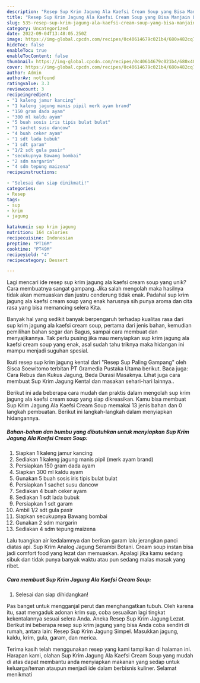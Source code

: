 ```yaml
---
description: "Resep Sup Krim Jagung Ala Kaefsi Cream Soup yang Bisa Manjain Lidah"
title: "Resep Sup Krim Jagung Ala Kaefsi Cream Soup yang Bisa Manjain Lidah"
slug: 535-resep-sup-krim-jagung-ala-kaefsi-cream-soup-yang-bisa-manjain-lidah
category: Uncategorized
date: 2022-09-04T13:48:05.250Z
image: https://img-global.cpcdn.com/recipes/0c40614679c021b4/680x482cq70/sup-krim-jagung-ala-kaefsi-cream-soup-foto-resep-utama.jpg
hideToc: false
enableToc: true
enableTocContent: false
thumbnail: https://img-global.cpcdn.com/recipes/0c40614679c021b4/680x482cq70/sup-krim-jagung-ala-kaefsi-cream-soup-foto-resep-utama.jpg
cover: https://img-global.cpcdn.com/recipes/0c40614679c021b4/680x482cq70/sup-krim-jagung-ala-kaefsi-cream-soup-foto-resep-utama.jpg
author: Admin
authorAv: notfound
ratingvalue: 3.3
reviewcount: 3
recipeingredient:
- "1 kaleng jamur kancing"
- "1 kaleng jagung manis pipil merk ayam brand"
- "150 gram dada ayam"
- "300 ml kaldu ayam"
- "5 buah sosis iris tipis bulat bulat"
- "1 sachet susu dancow"
- "4 buah ceker ayam"
- "1 sdt lada bubuk"
- "1 sdt garam"
- "1/2 sdt gula pasir"
- "secukupnya Bawang bombai"
- "2 sdm margarin"
- "4 sdm tepung maizena"
recipeinstructions:

- "Selesai dan siap dinikmati!"
categories:
- Resep
tags:
- sup
- krim
- jagung

katakunci: sup krim jagung 
nutrition: 164 calories
recipecuisine: Indonesian
preptime: "PT16M"
cooktime: "PT49M"
recipeyield: "4"
recipecategory: Dessert

---
```





Lagi mencari ide resep sup krim jagung ala kaefsi cream soup yang unik? Cara membuatnya sangat gampang. Jika salah mengolah maka hasilnya tidak akan memuaskan dan justru cenderung tidak enak. Padahal sup krim jagung ala kaefsi cream soup yang enak harusnya sih punya aroma dan cita rasa yang bisa memancing selera Kita.





Banyak hal yang sedikit banyak berpengaruh terhadap kualitas rasa dari sup krim jagung ala kaefsi cream soup, pertama dari jenis bahan, kemudian pemilihan bahan segar dan Bagus, sampai cara membuat dan menyajikannya. Tak perlu pusing jika mau menyiapkan sup krim jagung ala kaefsi cream soup yang enak,      asal sudah tahu triknya maka hidangan ini mampu menjadi suguhan spesial.














Ikuti resep sup krim jagung kental dari &#34;Resep Sup Paling Gampang&#34; oleh Sisca Soewitomo terbitan PT Gramedia Pustaka Utama berikut. Baca juga: Cara Rebus dan Kukus Jagung, Beda Durasi Masaknya. Lihat juga cara membuat Sup Krim Jagung Kental dan masakan sehari-hari lainnya..






Berikut ini ada beberapa cara mudah dan praktis dalam mengolah sup krim jagung ala kaefsi cream soup yang siap dikreasikan. Kamu bisa membuat Sup Krim Jagung Ala Kaefsi Cream Soup memakai 13 jenis bahan dan 0 langkah pembuatan. Berikut ini langkah-langkah dalam menyiapkan hidangannya.

<!--inarticleads1-->

##### Bahan-bahan dan bumbu yang dibutuhkan untuk menyiapkan Sup Krim Jagung Ala Kaefsi Cream Soup:

1. Siapkan 1 kaleng jamur kancing
1. Sediakan 1 kaleng jagung manis pipil (merk ayam brand)
1. Persiapkan 150 gram dada ayam
1. Siapkan 300 ml kaldu ayam
1. Gunakan 5 buah sosis iris tipis bulat bulat
1. Persiapkan 1 sachet susu dancow
1. Sediakan 4 buah ceker ayam
1. Sediakan 1 sdt lada bubuk
1. Persiapkan 1 sdt garam
1. Ambil 1/2 sdt gula pasir
1. Siapkan secukupnya Bawang bombai
1. Gunakan 2 sdm margarin
1. Sediakan 4 sdm tepung maizena


Lalu tuangkan air kedalamnya dan berikan garam lalu jerangkan panci diatas api. Sup Krim Analog Jagung Serambi Botani. Cream soup instan bisa jadi comfort food yang lezat dan memuaskan. Apalagi jika kamu sedang sibuk dan tidak punya banyak waktu atau pun sedang malas masak yang ribet. 

<!--inarticleads2-->

##### Cara membuat Sup Krim Jagung Ala Kaefsi Cream Soup:


1. Selesai dan siap dihidangkan!

Pas banget untuk mengganjal perut dan menghangatkan tubuh. Oleh karena itu, saat mengaduk adonan krim sup, coba sesuaikan lagi tingkat kekentalannya sesuai selera Anda. Aneka Resep Sup Krim Jagung Lezat. Berikut ini beberapa resep sup krim jagung yang bisa Anda coba sendiri di rumah, antara lain: Resep Sup Krim Jagung Simpel. Masukkan jagung, kaldu, krim, gula, garam, dan merica. 

Terima kasih telah menggunakan resep yang kami tampilkan di halaman ini. Harapan kami, olahan Sup Krim Jagung Ala Kaefsi Cream Soup yang mudah di atas dapat membantu anda menyiapkan makanan yang sedap untuk keluarga/teman ataupun menjadi ide dalam berbisnis kuliner. Selamat menikmati
